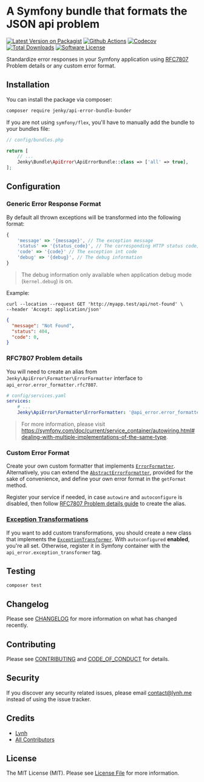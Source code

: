 
# A Symfony bundle that formats the JSON api problem

[![Latest Version on Packagist][ico-version]][link-packagist]
[![Github Actions][ico-gh-actions]][link-gh-actions]
[![Codecov][ico-codecov]][link-codecov]
[![Total Downloads][ico-downloads]][link-downloads]
[![Software License][ico-license]](LICENSE.md)

Standardize error responses in your Symfony application using [RFC7807](https://datatracker.ietf.org/doc/html/rfc7807) Problem details or any custom error format.

## Installation

You can install the package via composer:

```bash
composer require jenky/api-error-bundle-bunder
```

If you are not using `symfony/flex`, you'll have to manually add the bundle to your bundles file:

```php
// config/bundles.php

return [
    // ...
    Jenky\Bundle\ApiError\ApiErrorBundle::class => ['all' => true],
];
```

## Configuration

### Generic Error Response Format

By default all thrown exceptions will be transformed into the following format:

```js
{
    'message' => '{message}', // The exception message
    'status' => '{status_code}', // The corresponding HTTP status code, defaults to 500
    'code' => '{code}' // The exception int code
    'debug' => '{debug}', // The debug information
}
```

> The debug information only available when application debug mode (`kernel.debug`) is on.

Example:

```shell
curl --location --request GET 'http://myapp.test/api/not-found' \
--header 'Accept: application/json'
```

```json
{
  "message": "Not Found",
  "status": 404,
  "code": 0,
}
```

### RFC7807 Problem details

You will need to create an alias from `Jenky\ApiError\Formatter\ErrorFormatter` interface to `api_error.error_formatter.rfc7807`.

```yaml
# config/services.yaml
services:
    # ...
    Jenky\ApiError\Formatter\ErrorFormatter: '@api_error.error_formatter.rfc7807'
```

> For more information, please visit https://symfony.com/doc/current/service_container/autowiring.html#dealing-with-multiple-implementations-of-the-same-type.

### Custom Error Format

Create your own custom formatter that implements [`ErrorFormatter`](https://github.com/jenky/api-error/blob/main/src/Formatter/ErrorFormatter.php). Alternatively, you can extend the [`AbstractErrorFormatter`](https://github.com/jenky/api-error/blob/main/src/Formatter/AbstractErrorFormatter.php), provided for the sake of convenience, and define your own error format in the `getFormat` method.

Register your service if needed, in case `autowire` and `autoconfigure` is disabled, then follow [RFC7807 Problem details guide](#rfc7807-problem-details) to create the alias.

### [Exception Transformations](https://github.com/jenky/api-error?tab=readme-ov-file#exception-transformations)

If you want to add custom transformations, you should create a new class that implements the [`ExceptionTransformer`](ExceptionTransformer). With `autoconfigured` **enabled**, you're all set. Otherwise, register it in Symfony container with the `api_error.exception_transformer` tag.

## Testing

```bash
composer test
```

## Changelog

Please see [CHANGELOG](CHANGELOG.md) for more information on what has changed recently.

## Contributing

Please see [CONTRIBUTING](CONTRIBUTING.md) and [CODE_OF_CONDUCT](CODE_OF_CONDUCT.md) for details.

## Security

If you discover any security related issues, please email contact@lynh.me instead of using the issue tracker.

## Credits

- [Lynh](https://github.com/jenky)
- [All Contributors](../../contributors)

## License

The MIT License (MIT). Please see [License File](LICENSE.md) for more information.

[ico-version]: https://img.shields.io/packagist/v/jenky/api-error-bundle.svg?style=for-the-badge
[ico-license]: https://img.shields.io/badge/license-MIT-brightgreen.svg?style=for-the-badge
[ico-gh-actions]: https://img.shields.io/github/actions/workflow/status/jenky/api-error-bundle/testing.yml?branch=main&label=actions&logo=github&style=for-the-badge
[ico-codecov]: https://img.shields.io/codecov/c/github/jenky/api-error-bundle?logo=codecov&style=for-the-badge
[ico-downloads]: https://img.shields.io/packagist/dt/jenky/api-error-bundle.svg?style=for-the-badge

[link-packagist]: https://packagist.org/packages/jenky/api-error-bundle
[link-gh-actions]: https://github.com/jenky/api-error-bundle
[link-codecov]: https://codecov.io/gh/jenky/api-error-bundle
[link-downloads]: https://packagist.org/packages/jenky/api-error-bundle

